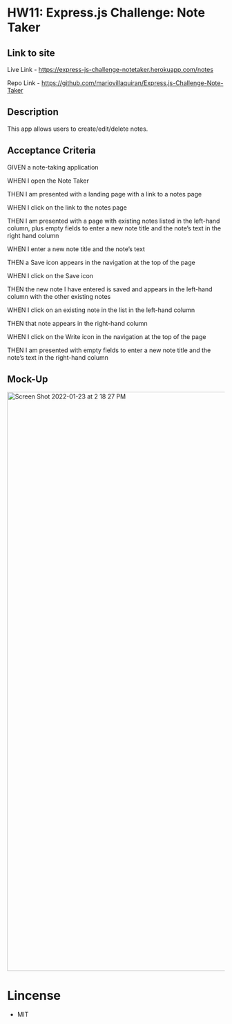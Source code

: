 # HW11: Express.js Challenge: Note Taker

## Link to site

Live Link - https://express-js-challenge-notetaker.herokuapp.com/notes 

Repo Link - https://github.com/mariovillaquiran/Express.js-Challenge-Note-Taker 

## Description

This app allows users to create/edit/delete notes.

## Acceptance Criteria

GIVEN a note-taking application

WHEN I open the Note Taker

THEN I am presented with a landing page with a link to a notes page

WHEN I click on the link to the notes page

THEN I am presented with a page with existing notes listed in the left-hand column, plus empty fields to enter a new note title and the note’s text in the right hand column

WHEN I enter a new note title and the note’s text

THEN a Save icon appears in the navigation at the top of the page

WHEN I click on the Save icon

THEN the new note I have entered is saved and appears in the left-hand column with the other existing notes

WHEN I click on an existing note in the list in the left-hand column

THEN that note appears in the right-hand column

WHEN I click on the Write icon in the navigation at the top of the page

THEN I am presented with empty fields to enter a new note title and the note’s text in the right-hand column


## Mock-Up

<img width="1339" alt="Screen Shot 2022-01-23 at 2 18 27 PM" src="https://user-images.githubusercontent.com/90975246/150694431-7b5f23e2-c69e-468f-92fa-39c3d06241f2.png">

# Lincense

- MIT
